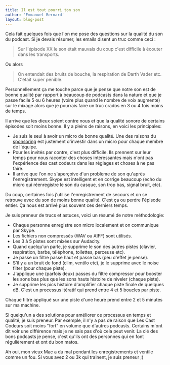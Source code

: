 ```yaml
---
title: Il est tout pourri ton son
author: 'Emmanuel Bernard'
layout: blog-post
---
```


Cela fait quelques fois que l'on me pose des questions sur la qualité du son du
podcast.  Si je devais résumer, les emails disent un truc comme ceci :

> Sur l'épisode XX le son était mauvais du coup c'est difficile à écouter dans les
> transports.

Ou alors

> On entendait des bruits de bouche, la respiration de Darth Vader etc. C'était
> super pénible.

Personnellement ça me touche parce que je pense que notre son est de bonne
qualité par rapport à beaucoup de podcasts dans la nature et que je passe facile
5 ou 6 heures (voire plus quand le nombre de voix augmente) sur le mixage
alors que je pourrais faire un truc crados en 3 ou 4 fois moins de temps.

Il arrive que les dieux soient contre nous et que la qualité sonore de certains
épisodes soit moins bonne. Il y a pleins de raisons, en voici les principales:

- Je suis le seul à avoir un micro de bonne qualité. Une des raisons du
  [sponsoring](/2013/01/16/sponsoring/) est justement d'investir dans un micro
  pour chaque membre de l'équipe.
- Pour les invités par contre, c'est plus difficile. Ils prennent sur leur temps
  pour nous raconter des choses intéressantes mais n'ont pas l'expérience des
  cast codeurs dans les réglages et choses à ne pas faire.
- Il arrive que l'on ne s'aperçoive d'un problème de son qu'après
  l'enregistrement. Skype est intelligent et en corrige beaucoup (echo du micro
  qui réenregistre le son du casque, son trop bas, signal bruit, etc).

Du coup, certaines fois j'utilise l'enregistrement de secours et on se retrouve
avec du son de moins bonne qualité. C'est ça ou perdre l'épisode entier. Ça nous
est arrivé plus souvent ces derniers temps.

Je suis preneur de trucs et astuces, voici un résumé de notre méthodologie:

- Chaque personne enregistre son micro localement et on communique par Skype.
- Les fichiers non compressés (WAV ou AIFF) sont utilisés.
- Les 3 à 5 pistes sont mixées sur Audacity.
- Quand quelqu'un parle, je supprime le son des autres pistes (clavier, respiration,
  barbe, téléphone, toilettes, perceuse etc).
- Je passe un filtre passe haut et passe bas (peu d'effet je pense).
- S'il y a un bruit de fond (clim, ventilo etc), je le supprime avec le noise
  filter (pour chaque piste).
- J'applique une (parfois deux) passes du filtre compressor pour booster les sons bas
  plus que les sons hauts histoire de niveler (chaque piste).
- Je supprime les pics histoire d'amplifier chaque piste finale de quelques dB.
  C'est un processus itératif qui prend entre 4 et 5 boucles par piste.

Chaque filtre appliqué sur une piste d'une heure prend entre 2 et 5 minutes sur
ma machine.

Si quelqu'un a des solutions pour améliorer ce processus en temps et qualité, je
suis preneur. Par exemple, il n'y a pas de raison que Les Cast Codeurs soit
moins "fort" en volume que d'autres podcasts. Certains m'ont dit voir une
différence mais je ne sais pas d'où cela peut venir. La clé des bons podcasts je
pense, c'est qu'ils ont des personnes qui en font régulièrement et ont du bon
matos.

Ah oui, mon vieux Mac a du mal pendant les enregistrements et ventile comme un
fou. Si vous avez 2 ou 3k qui trainent, je suis preneur ;)
